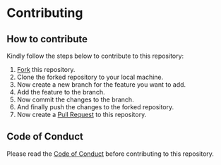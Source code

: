 # Contributing

## How to contribute

Kindly follow the steps below to contribute to this repository:

1. [Fork](https://docs.github.com/en/get-started/quickstart/fork-a-repo) this repository.
2. Clone the forked repository to your local machine.
3. Now create a new branch for the feature you want to add.
4. Add the feature to the branch.
5. Now commit the changes to the branch.
6. And finally push the changes to the forked repository.
7. Now create a [Pull Request](https://docs.github.com/en/github/collaborating-with-issues-and-pull-requests/creating-a-pull-request) to this repository.

## Code of Conduct

Please read the [Code of Conduct](./CODE_OF_CONDUCT.md) before contributing to this repository.